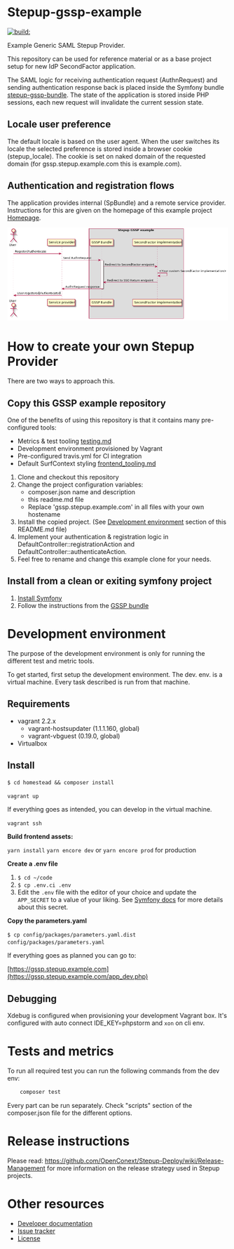 Stepup-gssp-example
===================

<a href="#">
    <img src="https://travis-ci.org/OpenConext/Stepup-gssp-bundle.svg?branch=master" alt="build:">
</a></br>

Example Generic SAML Stepup Provider.

This repository can be used for reference material or 
as a base project setup for new IdP SecondFactor application.

The SAML logic for receiving authentication request (AuthnRequest) and sending authentication response back is
placed inside the Symfony bundle [stepup-gssp-bundle](https://github.com/OpenConext/Stepup-gssp-bundle). The state of the
application is stored inside PHP sessions, each new request will invalidate the current session state.

Locale user preference
----------------------

The default locale is based on the user agent. When the user switches its locale the selected preference is stored inside a
browser cookie (stepup_locale). The cookie is set on naked domain of the requested domain (for gssp.stepup.example.com this is example.com).

Authentication and registration flows
-------------------------------------

The application provides internal (SpBundle) and a remote service provider. Instructions for this are given 
on the homepage of this example project [Homepage](https://gssp.stepup.example.com/app_dev.php/).

![flow](docs/flow.png)
<!---
regenerate docs/flow.png with `plantum1 README.md` or with http://www.plantuml.com/plantuml
@startuml docs/flow
actor User
participant "Service provider" as SP
box "Stepup GSSP example"
participant "GSSP Bundle" as IdP
participant "SecondFactor implementation" as App
end box
User -> SP: Register/Authenticate
SP -> IdP: Send AuthnRequest
activate IdP
IdP -> App: Redirect to SecondFactor endpoint
App -> App: <Your custom SecondFactor implementation>
App -> IdP: Redirect to SSO Return endpoint
IdP -> SP: AuthnRequest response
deactivate IdP
SP -> User: User registered/Authenticated
@enduml
--->


How to create your own Stepup Provider
======================================

There are two ways to approach this. 

Copy this GSSP example repository
---------------------------------

One of the benefits of using this repository is that it contains many pre-configured tools:

* Metrics & test tooling [testing.md](./docs/testing.md)
* Development environment provisioned by Vagrant 
* Pre-configured travis.yml for CI integration
* Default SurfContext styling [frontend_tooling.md](./docs/frontend_tooling.md)

1) Clone and checkout this repository
2) Change the project configuration variables:
    * composer.json name and description
    * this readme.md file
    * Replace 'gssp.stepup.example.com' in all files with your own hostename
3) Install the copied project. (See [Development environment](#) section of this README.md file)
4) Implement your authentication & registration logic in DefaultController::registrationAction and DefaultController::authenticateAction. 
5) Feel free to rename and change this example clone for your needs.

Install from a clean or exiting symfony project
------------------------------------

1) [Install Symfony](http://symfony.com/doc/current/setup.html) 
2) Follow the instructions from the [GSSP bundle](https://github.com/OpenConext/Stepup-gssp-bundle)

Development environment
======================

The purpose of the development environment is only for running the different test and metric tools.

To get started, first setup the development environment. The dev. env. is a virtual machine. Every task described is run
from that machine.  

Requirements
-------------------
- vagrant 2.2.x
    - vagrant-hostsupdater (1.1.1.160, global)
    - vagrant-vbguest (0.19.0, global)
- Virtualbox

Install
-------------------
```$ cd homestead && composer install ```

``` vagrant up ```

If everything goes as intended, you can develop in the virtual machine.

``` vagrant ssh ```

**Build frontend assets:**

``` yarn install ```
``` yarn encore dev ``` or ``` yarn encore prod ``` for production 

**Create a .env file**

1. `$ cd ~/code`
1. `$ cp .env.ci .env`
1. Edit the `.env` file with the editor of your choice and update the `APP_SECRET` to a value of your liking. See [Symfony docs](https://symfony.com/doc/current/reference/configuration/framework.html#secret) for more details about this secret. 


**Copy the parameters.yaml**

`$ cp config/packages/parameters.yaml.dist config/packages/parameters.yaml`

If everything goes as planned you can go to:

[https://gssp.stepup.example.com](https://gssp.stepup.example.com/app_dev.php)

Debugging
-------------------
Xdebug is configured when provisioning your development Vagrant box. 
It's configured with auto connect IDE_KEY=phpstorm and ```xon``` on cli env. 

Tests and metrics
======================

To run all required test you can run the following commands from the dev env:

```bash 
    composer test 
```

Every part can be run separately. Check "scripts" section of the composer.json file for the different options.

Release instructions
=====================

Please read: https://github.com/OpenConext/Stepup-Deploy/wiki/Release-Management for more information on the release strategy used in Stepup projects.

Other resources
======================

 - [Developer documentation](docs/index.md)
 - [Issue tracker](https://www.pivotaltracker.com/n/projects/1163646)
 - [License](LICENSE)

